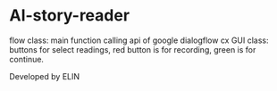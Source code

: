 # AI-story-reader


flow class: main function calling api of google dialogflow cx
GUI class: buttons for select readings, red button is for recording, green is for continue.

Developed by ELIN